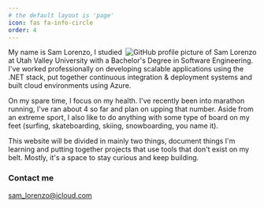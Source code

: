 ```yaml
---
# the default layout is 'page'
icon: fas fa-info-circle
order: 4
---
```

<img style="float: right;" src="https://github.com/samlorenzo.png?size=300" alt="GitHub profile picture of Sam Lorenzo">

My name is Sam Lorenzo, I studied at Utah Valley University with a Bachelor's Degree in Software Engineering. I've worked professionally on developing scalable applications using the .NET stack, put together continuous integration & deployment systems and built cloud environments using Azure.

On my spare time, I focus on my health. I've recently been into marathon running, I've ran about 4 so far and plan on upping that number. Aside from an extreme sport, I also like to do anything with some type of board on my feet (surfing, skateboarding, skiing, snowboarding, you name it).

This website will be divided in mainly two things, document things I'm learning and putting together projects that use tools that don't exist on my belt. Mostly, it's a space to stay curious and keep building.

### Contact me
[sam_lorenzo@icloud.com](mailto:sam_lorenzo@icloud.com)

